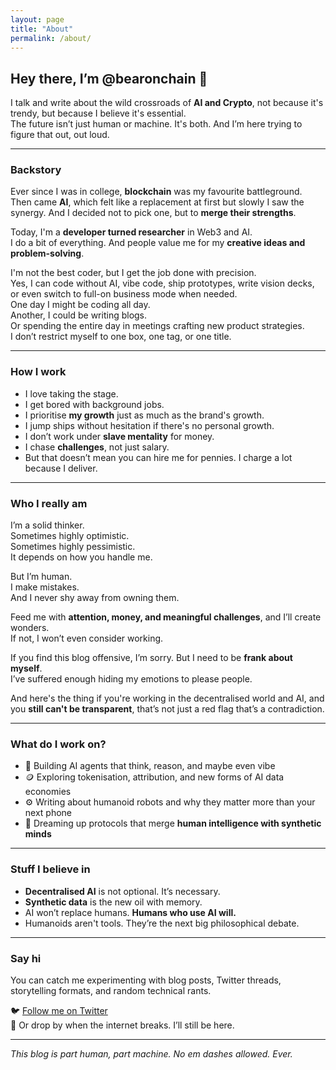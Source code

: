 ```yaml
---
layout: page
title: "About"
permalink: /about/
---
```


## Hey there, I’m @bearonchain 👋

I talk and write about the wild crossroads of **AI and Crypto**, not because it's trendy, but because I believe it's essential.  
The future isn’t just human or machine. It's both. And I’m here trying to figure that out, out loud.

---

### Backstory

Ever since I was in college, **blockchain** was my favourite battleground.  
Then came **AI**, which felt like a replacement at first  but slowly I saw the synergy. And I decided not to pick one, but to **merge their strengths**.

Today, I'm a **developer turned researcher** in Web3 and AI.  
I do a bit of everything. And people value me for my **creative ideas and problem-solving**.

I'm not the best coder, but I get the job done with precision.  
Yes, I can code without AI, vibe code, ship prototypes, write vision decks, or even switch to full-on business mode when needed.  
One day I might be coding all day.  
Another, I could be writing blogs.  
Or spending the entire day in meetings crafting new product strategies.  
I don’t restrict myself to one box, one tag, or one title.

---

### How I work

- I love taking the stage.  
- I get bored with background jobs.  
- I prioritise **my growth** just as much as the brand's growth.  
- I jump ships without hesitation if there's no personal growth.  
- I don’t work under **slave mentality** for money.  
- I chase **challenges**, not just salary.  
- But that doesn’t mean you can hire me for pennies. I charge a lot  because I deliver.

---

### Who I really am

I’m a solid thinker.  
Sometimes highly optimistic.  
Sometimes highly pessimistic.  
It depends on how you handle me.

But I’m human.  
I make mistakes.  
And I never shy away from owning them.

Feed me with **attention, money, and meaningful challenges**, and I’ll create wonders.  
If not, I won’t even consider working.

If you find this blog offensive, I’m sorry. But I need to be **frank about myself**.  
I’ve suffered enough hiding my emotions to please people.

And here's the thing  if you're working in the decentralised world and AI, and you **still can't be transparent**, that’s not just a red flag  that’s a contradiction.

---

### What do I work on?

- 🧠 Building AI agents that think, reason, and maybe even vibe  
- 🪙 Exploring tokenisation, attribution, and new forms of AI data economies  
- ⚙️ Writing about humanoid robots and why they matter more than your next phone  
- 🧩 Dreaming up protocols that merge **human intelligence with synthetic minds**

---

### Stuff I believe in

- **Decentralised AI** is not optional. It’s necessary.  
- **Synthetic data** is the new oil  with memory.  
- AI won’t replace humans. **Humans who use AI will.**  
- Humanoids aren't tools. They’re the next big philosophical debate.

---

### Say hi

You can catch me experimenting with blog posts, Twitter threads, storytelling formats, and random technical rants.

🐦 [Follow me on Twitter](https://twitter.com/bearonchain)  
💌 Or drop by when the internet breaks. I’ll still be here.

---

*This blog is part human, part machine. No em dashes allowed. Ever.*